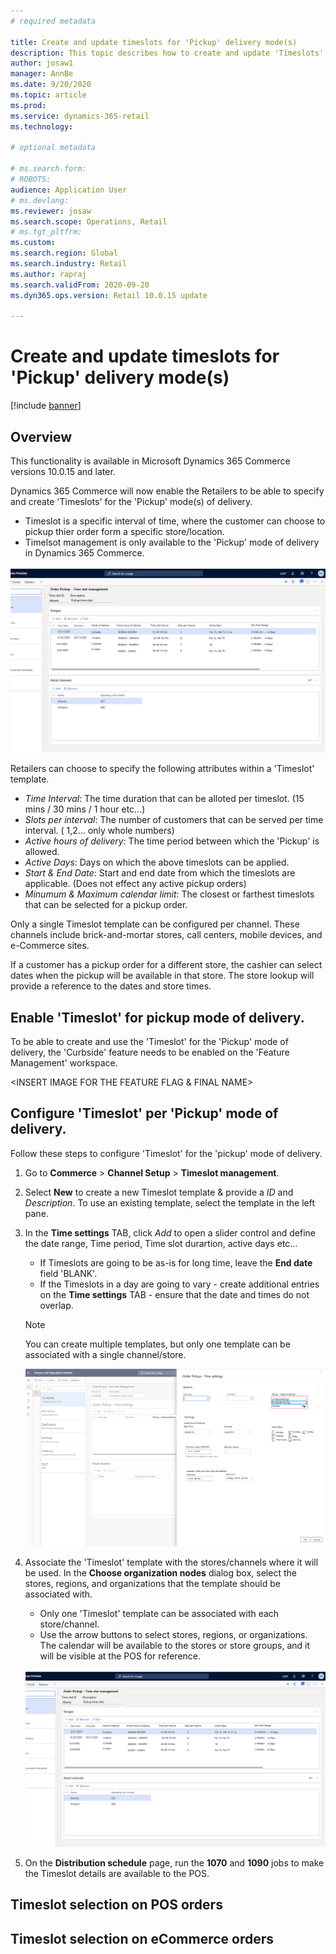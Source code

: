 ```yaml
---
# required metadata

title: Create and update timeslots for 'Pickup' delivery mode(s)
description: This topic describes how to create and update 'Timeslots' in Commerce Headquarters and enable them for the 'Pickup' delivery mode(s).
author: josaw1
manager: AnnBe
ms.date: 9/20/2020
ms.topic: article
ms.prod: 
ms.service: dynamics-365-retail
ms.technology: 

# optional metadata

# ms.search.form: 
# ROBOTS: 
audience: Application User
# ms.devlang: 
ms.reviewer: josaw
ms.search.scope: Operations, Retail
# ms.tgt_pltfrm: 
ms.custom: 
ms.search.region: Global
ms.search.industry: Retail
ms.author: rapraj
ms.search.validFrom: 2020-09-20
ms.dyn365.ops.version: Retail 10.0.15 update

---
```


# Create and update timeslots for 'Pickup' delivery mode(s)

[!include [banner](../../includes/banner.md)]

## Overview

This functionality is available in Microsoft Dynamics 365 Commerce versions 10.0.15 and later.

Dynamics 365 Commerce will now enable the Retailers to be able to specify and create 'Timeslots' for the 'Pickup' mode(s) of delivery. 
- Timeslot is a specific interval of time, where the customer can choose to pickup thier order form a specific store/location. 
- Timelsot management is only available to the 'Pickup' mode of delivery in Dynamics 365 Commerce. 

![HQ Timeslot overview](../dev-itpro/media/Curbside_timeslot_Settings_overview.png "HQ Timeslot overview")

Retailers can choose to specify the following attributes within a 'Timeslot' template. 
- *Time Interval*: The time duration that can be alloted per timeslot. (15 mins / 30 mins / 1 hour etc...) 
- *Slots per interval*: The number of customers that can be served per time interval. ( 1,2... only whole numbers)
- *Active hours of delivery*: The time period between which the 'Pickup' is allowed. 
- *Active Days*: Days on which the above timeslots can be applied. 
- *Start & End Date*: Start and end date from which the timeslots are applicable. (Does not effect any active pickup orders)
- *Minumum & Maximum calendar limit*: The closest or farthest timeslots that can be selected for a pickup order. 

Only a single Timeslot template can be configured per channel. These channels include brick-and-mortar stores, call centers, mobile devices, and e-Commerce sites.

If a customer has a pickup order for a different store, the cashier can select dates when the pickup will be available in that store. The store lookup will provide a reference to the dates and store times. 

## Enable 'Timeslot' for pickup mode of delivery.

To be able to create and use the 'Timeslot' for the 'Pickup' mode of delivery, the 'Curbside' feature needs to be enabled on the 'Feature Management' workspace. 

<INSERT IMAGE FOR THE FEATURE FLAG & FINAL NAME>

## Configure 'Timeslot' per 'Pickup' mode of delivery.

Follow these steps to configure 'Timeslot' for the 'pickup' mode of delivery.

1. Go to **Commerce** \> **Channel Setup** \> **Timeslot management**.
2. Select **New** to create a new Timeslot template & provide a *ID* and *Description*. To use an existing template, select the template in the left pane.
3. In the **Time settings** TAB, click *Add* to open a slider control and define the date range, Time period, Time slot durartion, active days etc...

    - If Timeslots are going to be as-is for long time, leave the **End date** field 'BLANK'.
    - If the Timeslots in a day are going to vary - create additional entries on the **Time settings** TAB - ensure that the date and times do not overlap. 

    > [!NOTE]
    > You can create multiple templates, but only one template can be associated with a single channel/store. 

    ![Add Time Settings dialog box](../dev-itpro/media/Curbside_timeslot_Settings_Page.png "Add Time Settings dialog box")

4. Associate the 'Timeslot' template with the stores/channels where it will be used. In the **Choose organization nodes** dialog box, select the stores, regions, and organizations that the template should be associated with.

    - Only one 'Timeslot' template can be associated with each store/channel.
    - Use the arrow buttons to select stores, regions, or organizations. The calendar will be available to the stores or store groups, and it will be visible at the POS for reference.

    ![HQ Timeslot overview](../dev-itpro/media/Curbside_timeslot_Settings_overview.png "HQ Timeslot overview")

5. On the **Distribution schedule** page, run the **1070** and **1090** jobs to make the Timeslot details are available to the POS.

## Timeslot selection on POS orders 


## Timeslot selection on eCommerce orders 

